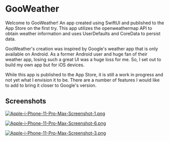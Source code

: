 
# GooWeather

Welcome to GooWeather! An app created using SwiftUI and published to the App Store on the first try. 
This app utilizes the openweathermap API to obtain weather information and uses UserDefaults and CoreData to persist data.

GooWeather's creation was inspired by Google's weather app that is only available on Android. 
As a former Android user and huge fan of their weather app, losing such a great UI was a huge loss for me.
So, I set out to build my own app but for iOS devices.

While this app is published to the App Store, it is still a work in progress and not yet what I envision it to be.
There are a number of features I would like to add to bring it closer to Google's version. 



## Screenshots


[![Apple-i-Phone-11-Pro-Max-Screenshot-1.png](https://i.postimg.cc/MHKY3FCn/Apple-i-Phone-11-Pro-Max-Screenshot-1.png)](https://postimg.cc/ZB23CVKm)

[![Apple-i-Phone-11-Pro-Max-Screenshot-6.png](https://i.postimg.cc/dVMyLf5G/Apple-i-Phone-11-Pro-Max-Screenshot-6.png)](https://postimg.cc/Whn3y5L4)

[![Apple-i-Phone-11-Pro-Max-Screenshot-3.png](https://i.postimg.cc/s2j1WC7G/Apple-i-Phone-11-Pro-Max-Screenshot-3.png)](https://postimg.cc/XrPVMh2n)
